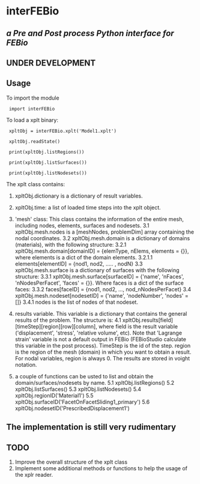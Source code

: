 # interFEBio #
## _a Pre and Post process Python interface for FEBio_
## UNDER DEVELOPMENT ##
## Usage ##
To import the module
<pre><code> import interFEBio </code></pre>

To load a xplt binary:
<pre><code> xpltObj = interFEBio.xplt('Model1.xplt')</code></pre>
<pre><code> xpltObj.readState()</code></pre>
<pre><code> print(xpltObj.listRegions())</code></pre>
<pre><code> print(xpltObj.listSurfaces())</code></pre>
<pre><code> print(xpltObj.listNodesets())</code></pre>

The xplt class contains:

1. xpltObj.dictionary is a dictionary of result variables.
2. xpltObj.time: a list of loaded time steps into the xplt object.
3. 'mesh' class: This class contains the information of the entire mesh, including nodes, elements, surfaces and nodesets.
3.1 xpltObj.mesh.nodes is a [meshNodes, problemDim] array containing the nodal coordinates.
3.2 xpltObj.mesh.domain is a dictionary of domains (materials), with the following structure:
3.2.1 xpltObj.mesh.domain[domainID] = {elemType, nElems, elements = {}}, where elements is a dict of the domain elements.
3.2.1.1 elements[elementID] = {nod1, nod2, ..... , nodN}
3.3 xpltObj.mesh.surface is a dictionary of surfaces with the following structure:
3.3.1 xpltObj.mesh.surface[surfaceID] = {'name', 'nFaces', 'nNodesPerFacet', 'faces' = {}}. Where faces is a dict of the surface faces:
3.3.2 faces[faceID] = {nod1, nod2, ..., nod_nNodesPerFacet}
3.4 xpltObj.mesh.nodeset[nodesetID] = {'name', 'nodeNumber', 'nodes' = []}
3.4.1 nodes is the list of nodes of that nodeset.

4. results variable. This variable is a dictionary that contains the general results of the problem. The structure is:
4.1 xpltObj.results[field][timeStep][region][row][column], where field is the result variable ('displacement', 'stress', 'relative volume', etc). Note that 'Lagrange strain' variable is not a default output in FEBio (FEBioStudio calculate this variable in the post process). TimeStep is the id of the step. region is the region of the mesh (domain) in which you want to obtain a result. For nodal variables, region is always 0. The results are stored in voight notation.

5. a couple of functions can be usted to list and obtain the domain/surfaces/nodesets by name.
5.1 xpltObj.listRegions()
5.2 xpltObj.listSurfaces()
5.3 xpltObj.listNodesets()
5.4 xpltObj.regionID('Material1')
5.5 xpltObj.surfaceID('FacetOnFacetSliding1_primary')
5.6 xpltObj.nodesetID('PrescribedDisplacement1')

## The implementation is still very rudimentary ##
## TODO ##
 1. Improve the overall structure of the xplt class
 2. Implement some additional methods or functions to help the usage of the xplr reader.

